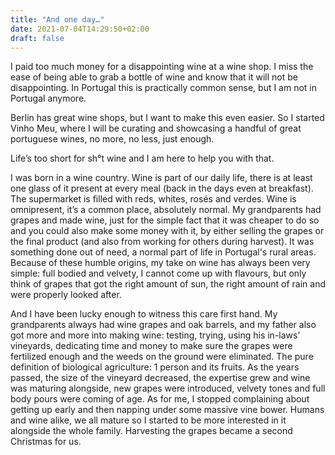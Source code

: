 ```yaml
---
title: "And one day…"
date: 2021-07-04T14:29:50+02:00
draft: false
---
```


I paid too much money for a disappointing wine at a wine shop. I miss the ease of being able to grab a bottle of wine and know that it will not be disappointing. In Portugal this is practically common sense, but I am not in Portugal anymore. 

Berlin has great wine shops, but I want to make this even easier. So I started Vinho Meu, where I will be curating and showcasing a handful of great portuguese wines, no more, no less, just enough. 

Life’s too short for sh°t wine and I am here to help you with that.  

 <!--more-->

I was born in a wine country. Wine is part of our daily life, there is at least one glass of it present at every meal (back in the days even at breakfast). The supermarket is filled with reds, whites, rosés and verdes. Wine is omnipresent, it’s a common place, absolutely normal. My grandparents had grapes and made wine, just for the simple fact that it was cheaper to do so and you could also make some money with it, by either selling the grapes or the final product (and also from working for others during harvest). It was something done out of need, a normal part of life in Portugal's rural areas. Because of these humble origins, my take on wine has always been very simple: full bodied and velvety, I cannot come up with flavours, but only think of grapes that got the right amount of sun, the right amount of rain and were properly looked after.

And I have been lucky enough to witness this care first hand. My grandparents always had wine grapes and oak barrels, and my father also got more and more into making wine: testing, trying, using his in-laws’ vineyards, dedicating time and money to make sure the grapes were fertilized enough and the weeds on the ground were eliminated. The pure definition of biological agriculture: 1 person and its fruits.
As the years passed, the size of the vineyard decreased, the expertise grew and wine was maturing alongside, new grapes were introduced, velvety tones and full body pours were coming of age. As for me, I stopped complaining about getting up early and then napping under some massive vine bower. Humans and wine alike, we all mature so I started to be more interested in it alongside the whole family. Harvesting the grapes became a second Christmas for us.
